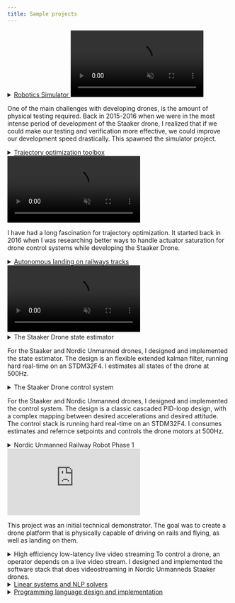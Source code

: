 ```yaml
---
title: Sample projects
---
```


<details>
<summary><a href="/pages/robotics-simulator.html"><span class="detail-header">Robotics Simulator</span>

<video class="video-width" autoplay="true" muted="true" loop="true">
<source src="/files/videos/robot-simulator/robot-simulator-gps-noise.webm" type="video/webm">
<source src="/files/videos/robot-simulator/robot-simulator-gps-noise.mp4" type="video/mp4">
</video>
</a>

One of the main challenges with developing drones, is the amount of physical testing required. Back in 2015-2016 when we were in the most intense period of development of the Staaker drone, I realized that if we could make our testing and verification more effective, we could improve our development speed drastically. This spawned the simulator project.
</summary>
</details>

<details>
<summary><a href="/pages/trajectory-optimization-toolbox.html"><span class="detail-header">Trajectory optimization toolbox</span>

<video class="video-width" autoplay="true" muted="true" loop="true">
<source src="/files/videos/multicopter-trajectory-optimization.mp4" type="video/mp4">
</video>
</a>

I have had a long fascination for trajectory optimization. It started back in 2016 when I was researching better ways to handle actuator saturation for drone control systems while developing the Staaker Drone.
</summary>
</details>

<details>
<summary><a href="/pages/autonomous-rail-landing.html"><span class="detail-header">Autonomous landing on railways tracks</span>

<video class="video-width" autoplay="true" muted="true" loop="true">
<source src="/files/videos/robot-simulator/robot-simulator-rail-landing.webm" type="video/webm">
<source src="/files/videos/robot-simulator/robot-simulator-rail-landing.mp4" type="video/mp4">
</video>
</a>
</summary>
</details>

<details>
<summary><span class="detail-header">The Staaker Drone state estimator</span>

For the Staaker and Nordic Unmanned drones, I designed and implemented the state estimator. The design is an flexible extended kalman filter, running hard real-time on an STDM32F4. I estimates all states of the drone at 500Hz.</summary>

<h3>General design</h3>
The Staaker Drone uses an extended kalman filter as its state estimator.
The state contains position, velocity, acceleration, attitude modelled as a quaternion and 3-axis gyro-bias.
The control input tho the filter is the gyroscope and body frame accelerometer measurements.
The kalman filter supports several different types of measurements (kalman updates):

1. World-frame-yaw heading
2. Body acceleration
3. Combinated body acceleration north-east heading
4. Altitude measurement (barometer or GPS-height)
5. Combined GPS-north-east-position, altitude, NorthEastDown-velocity, body-acceleration and word-frame-yaw heading

The reason for this many types of measurements is that data arrives at different rates.
The sensors are ordered from slowes to fastes:

- GPS: 5-10Hz, not hard-real-time timing
- Barometer/compass: ~20Hz sampling
- Accelerometer/gyroscope: 500Hz sampling

At each update of the kalman filter, the readyness of new sensor data is checked for each sensor.

- If GPS data is available, the most expensive and full update step is run, 5.
- Else if magnetometer data is available, update 3. is run
- If barometer data is available, update 4.
- Last, if accelerometer data is available, and it has not yet been "consumed" by any of the other update steps, update 2. is run.

With this design, the kalman filter can estimate and integrate data from all the different sensors, in a consistent manner, at the highest possible rate, 500Hz, without
having to to hacks like having an integrating observer running ahead in time of the kalman filter.

A critical point in the design of any kalmin filter that contains attitude is how to parametrize it.
In my work I have choosen that the kalman filter estimates a linearized 3-axis error angle, of the current non-linear quaternion state. This is different from linearizing the quaternion equations and directly estimating the next 4 quaternion coordinates. 
The reason for this is that attitude-quaternions require that $|q|=1$, which is
a constraint the kalman filter is not able to take into account.
This means that any extended kalman filter which is estimating directly an quaternions, DCM-matrices or similar will end up estimating poorly, especially for very dynamic systems, as the extended kalman filter ends up with an estimate where $|q|\ne1$.

<h3>Software implementation</h3>
The kalman filter is required to run at 500Hz on a tiny STM32F4 chip.
A normal naive implementation in C++ would have a hard time getting close to just 50Hz update rate on such a processor.
To enable this fast enough numerics on such a small computing budget, I developed
an optimizing symbolic math based numerical compiler in Python using SymPy.
The compiler takes as input the symbolic equations for the movement of a drone, and outputs a C-file, containing no dynamic memory, no loops, no unbounded control logic.
One of the key innovations for this was to find a general closed form solution for the covariance update step in the kalman equations and compressing this expression down to a code size that quickly will execute on a microcontroller.

The compiler is fully integrated into the drone build system, so chaning any of the declarative model-input files triggers a full rebuild of the whole kalman filter stack.
</details>

<details>
<summary><span class="detail-header">The Staaker Drone control system</span>

For the Staaker and Nordic Unmanned drones, I designed and implemented the control system. The design is a classic cascaded PID-loop design, with a complex mapping between desired accelerations and desired attitude. The control stack is running hard real-time on an STDM32F4. I consumes estimates and refernce setpoints and controls the drone motors at 500Hz.</summary>

<h3>General design</h3>
The Staaker drone control system is a classic cascaded PID design.
For position, the implementation is straight forward.
For velocity, if saturation is reached, a heuristic prioritizing altitude is used. This saves the drone from crashing into the ground if it is given velocity setpoints it can not reach.
Acceleration is mapped to orientation and thrust, by solving the physical model of the forces on the craft for orientation.
Orientation uses a a nonlinear control law. It takes into account that roll and pitch moments are much easier to generate than yaw.
It also takes into account the existing momentum of the craft.
The generated rate setpoint from the orientation control law is used by the rate PID controller.

<h3>Motor saturation handling</h3>
Quadcopter controller design would be easy, if it wasn't for saturation. The reason is that in the control system, information flows from the slow dynamics, to the fast dynamics. Position -> velocity -> attitude -> rates -> motor setpoints.
First when some motor setpoints have been computed, you will know if any of the motors will saturate.
If none of the motors saturate, you now have the problem of propagating backwards trough the control laws the saturation, trying to change the setpoints so that the saturation disappears.

In the Staaker drone, yaw-rate is always sacrificed first, if saturation is detected. This is because a quadrotor can fly safely as long as it is able to measure its yaw, while it does not need to control it. A fascinating example of this is in this video:

<iframe src="https://www.youtube-nocookie.com/embed/t369aSInq-E?start=14" title="YouTube video player" frameborder="0" allow="accelerometer; autoplay; clipboard-write; encrypted-media; gyroscope; picture-in-picture" allowfullscreen></iframe>

</details>

<details>
<summary><span class="detail-header">Nordic Unmanned Railway Robot Phase 1</span>

<iframe src="https://www.youtube-nocookie.com/embed/srBggRXdrAM" title="YouTube video player" frameborder="0" allow="accelerometer; autoplay; clipboard-write; encrypted-media; gyroscope; picture-in-picture" allowfullscreen></iframe>

This project was an initial technical demonstrator.
The goal was to create a drone platform that is physically capable of driving on rails and flying, as well as landing on them.
</summary>

<h3>Drone platform</h3>
For the drone platform, our BG200 platform was adapted.
Here my responsibility was an ensuring the following properties of the platform

- Flight characteristics able to land.
- Flight endurance to be be able to jump between tracks many times.
- Rail driving endurance of >100km.
- Feasible placement for all avionics, computer vision and onboard computing systems
- Compromize between fligth and rail running performance

As the project had constraints, we could not change the BG200 frame design, only add to it.
The end result is a carefull compromize between all the performance factors, complexity and cost.
</details>

<!--details>
<summary>
<span class="detail-header">The Staaker Drone embedded system architecture</span>
The Staaker Drone Autopilot system runs on an embedded MCU, on STM32F4/STM32F7.
As CTO in The Staaker Company, and VP Software & Systems Engineering in Nordic Unmanned,
I both oversaw the overall design and architecture of our embedded system.
</summary>

<h3>Overall architecture</h3>
When starting The Staaker Company, we decided for using C++ as our main language.
</details-->

<details>
<summary><span class="detail-header">High efficiency low-latency live video streaming</span>
To control a drone, an operator depends on a live video stream. I designed and implemented the software stack that does videostreaming in Nordic Unmanneds Staaker drones.</summary>

<h3>General design goals</h3>
Key design goal for the video streaming stack was the following:

- Low end-to-end latency. From the camera grabs a frame untill it is visible on the screen on the ground, there should be no more than 60-70ms for the operator to feel he still has control of the craft.
- Low bandwith. Long range together with maximum power requirements on radio equipment means that the received signal from the drone is weak. This leads to a low maximum bandwidth. We optimized or systems to carry 2 video streams within 1.5megabit of bandwith.
- High tolerance to network packet loss
- High tolerance to network packet jitter
- High energy/compute efficiency

<h3>Implementation</h3>
To get low end-to-end latency, there can be very few buffers in the pipeline.
The only places where data is buffered in the solution is inside the video encoder, which requires at least 1 single frame delay to be able to do delta encoding, and withing the reciving jitterbufer, that handles network packet reordering. Another critical part of the latency was to use hardware accelerated encoding and tune the encoder for minimal latency.

To get the required energy/compute efficiency using VA-API was choosen. This offloads the hard work of H264 video encoding to the underlying graphics hardware.

To handle network packet jitter, a jitterbuffer was used on the receiver side. To handle packet loss, additional forward error correction coding is used on the sender side, and the accompanying FEC-decoding on the reciving side. This lets the link handle X% packet loss, at the cost of X% extra bandwidth, without any loss of information on the receiving side.

The system was implemented in the Rust programming language, using the gstreamer library.
</details>

<details>
<summary><a href="/pages/numerical-solvers.html"><span class="detail-header">Linear systems and NLP solvers</span>
</a></summary>
</details>

<details>
<summary><a href="/pages/kontrol-lang.html"><span class="detail-header">Programming language design and implementation</span>
</a></summary>
</details>

<!--details>
<summary><span class="detail-header">Long Range Mesh Radio system</span>
For several of our missions in Nordic Unmanned. Dedicated long range radio links are required. These are used for streaming live data down to the operator as well as controling the drone. I have worked with the selection, testing and verification of the radio system we used.</summary>

<h3>Specification</h3>

<h3>Testing and verification</h3>
</details-->

<!--details>
<summary><span class="detail-header">Nordic Unmanned RailRover</span>
todo
</details-->


<!--
# Skills TODO
- Software architecture
- Numerical analysis
- Mathematical modeling, physics, and simulation
- Estimation and control
- Hardware and software in the loop simulation
- Library development
-->
